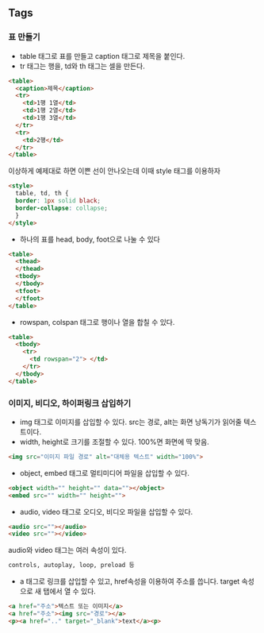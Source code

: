 ## Tags
### 표 만들기
* table 태그로 표를 만들고 caption 태그로 제목을 붙인다.
* tr 태그는 행을, td와 th 태그는 셀을 만든다.
```html
<table>
  <caption>제목</caption>
  <tr>
    <td>1행 1열</td>
    <td>1행 2열</td>
    <td>1행 3열</td>
  </tr>
  <tr>
    <td>2행</td>
  </tr>
</table>
```
이상하게 예제대로 하면 이쁜 선이 안나오는데 이때 style 태그를 이용하자
```html
<style>
  table, td, th {
  border: 1px solid black;
  border-collapse: collapse;
  }
</style>
```
* 하나의 표를 head, body, foot으로 나눌 수 있다
```html
<table>
  <thead>
  </thead>
  <tbody>
  </tbody>
  <tfoot>
  </tfoot>
</table>
```
* rowspan, colspan 태그로 행이나 열을 합칠 수 있다.
```html
<table>
  <tbody>
    <tr>
      <td rowspan="2"> </td>
    </tr>
  </tbody>
</table>
```
### 이미지, 비디오, 하이퍼링크 삽입하기
* img 태그로 이미지를 삽입할 수 있다. src는 경로, alt는 화면 낭독기가 읽어줄 텍스트이다.
* width, height로 크기를 조절할 수 있다. 100%면 화면에 딱 맞음.
```html
<img src="이미지 파일 경로" alt="대체용 텍스트" width="100%">
```
* object, embed 태그로 멀티미디어 파일을 삽입할 수 있다.
```html
<object width="" height="" data=""></object>
<embed src="" width="" height="">
```
* audio, video 태그로 오디오, 비디오 파일을 삽입할 수 있다.
```html
<audio src=""></audio>
<video src=""></video>
```
audio와 video 태그는 여러 속성이 있다.
```html
controls, autoplay, loop, preload 등
```
* a 태그로 링크를 삽입할 수 있고, href속성을 이용하여 주소를 씁니다. target 속성으로 새 탭에서 열 수 있다.
```html
<a href="주소">텍스트 또는 이미지</a>
<a href="주소"><img src="경로"></a>
<p><a href=".." target="_blank">text</a><p>
```
